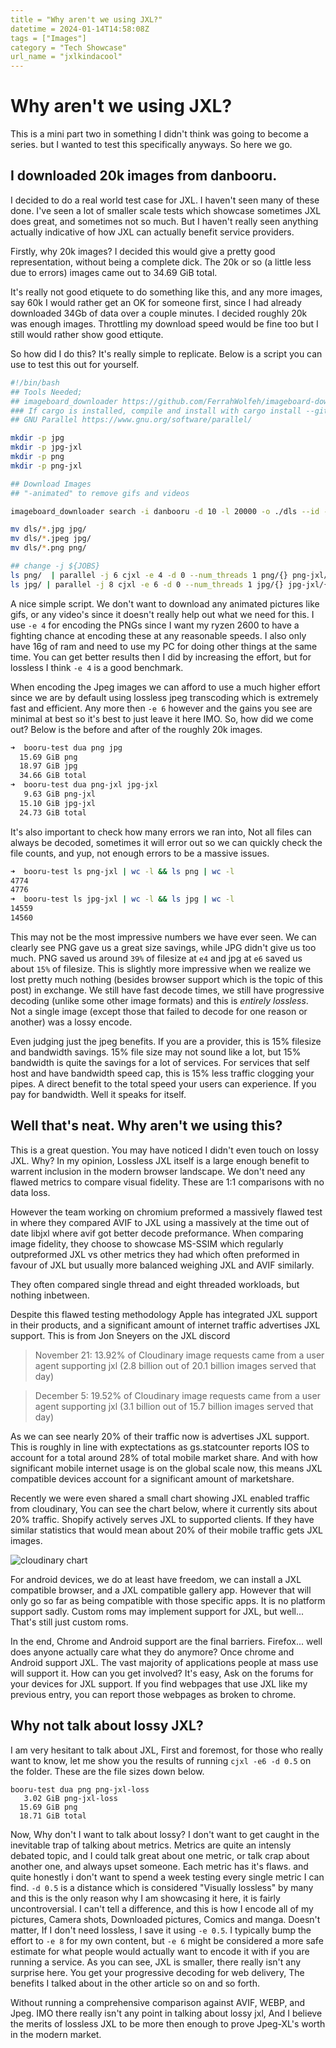 ```yaml
---
title = "Why aren't we using JXL?"
datetime = 2024-01-14T14:58:08Z
tags = ["Images"]
category = "Tech Showcase"
url_name = "jxlkindacool"
---
```

# Why aren't we using JXL?

This is a mini part two in something I didn't think was going to become a series. but I wanted to test this specifically anyways. So here we go.

## I downloaded 20k images from danbooru.

I decided to do a real world test case for JXL. I haven't seen many of these done. I've seen a lot of smaller scale tests which showcase sometimes JXL does great, and sometimes not so much. But I haven't really seen anything actually indicative of how JXL can actually benefit service providers. 

Firstly, why 20k images? I decided this would give a pretty good representation, without being a complete dick. The 20k or so (a little less due to errors) images came out to 34.69 GiB total.

It's really not good etiquete to do something like this, and any more images, say 60k I would rather get an OK for someone first, since I had already downloaded 34Gb of data over a couple minutes. I decided roughly 20k was enough images. Throttling my download speed would be fine too but I still would rather show good ettiqute.

So how did I do this? It's really simple to replicate. Below is a script you can use to test this out for yourself.

```sh
#!/bin/bash
## Tools Needed;
## imageboard_downloader https://github.com/FerrahWolfeh/imageboard-downloader-rs
### If cargo is installed, compile and install with cargo install --git https://github.com/FerrahWolfeh/imageboard-downloader-rs
## GNU Parallel https://www.gnu.org/software/parallel/

mkdir -p jpg
mkdir -p jpg-jxl
mkdir -p png
mkdir -p png-jxl

## Download Images
## "-animated" to remove gifs and videos

imageboard_downloader search -i danbooru -d 10 -l 20000 -o ./dls --id -- "-animated"

mv dls/*.jpg jpg/
mv dls/*.jpeg jpg/
mv dls/*.png png/

## change -j ${JOBS}
ls png/  | parallel -j 6 cjxl -e 4 -d 0 --num_threads 1 png/{} png-jxl/{.}.jxl
ls jpg/ | parallel -j 8 cjxl -e 6 -d 0 --num_threads 1 jpg/{} jpg-jxl/{.}.jxl
```

A nice simple script. We don't want to download any animated pictures like gifs, or any video's since it doesn't really help out what we need for this. I use `-e 4` for encoding the PNGs since I want my ryzen 2600 to have a fighting chance at encoding these at any reasonable speeds. I also only have 16g of ram and need to use my PC for doing other things at the same time. You can get better results then I did by increasing the effort, but for lossless I think `-e 4` is a good benchmark.

When encoding the Jpeg images we can afford to use a much higher effort since we are by default using lossless jpeg transcoding which is extremely fast and efficient. Any more then `-e 6` however and the gains you see are minimal at best so it's best to just leave it here IMO. So, how did we come out? Below is the before and after of the roughly 20k images.

```sh
➜  booru-test dua png jpg   
  15.69 GiB png
  18.97 GiB jpg
  34.66 GiB total
➜  booru-test dua png-jxl jpg-jxl
   9.63 GiB png-jxl
  15.10 GiB jpg-jxl
  24.73 GiB total
 ```
 
It's also important to check how many errors we ran into, Not all files can always be decoded, sometimes it will error out so we can quickly check the file counts, and yup, not enough errors to be a massive issues.
```sh
➜  booru-test ls png-jxl | wc -l && ls png | wc -l                                         
4774
4776
➜  booru-test ls jpg-jxl | wc -l && ls jpg | wc -l
14559
14560
```

This may not be the most impressive numbers we have ever seen. We can clearly see PNG gave us a great size savings, while JPG didn't give us too much. PNG saved us around `39%` of filesize at `e4` and jpg at `e6` saved us about `15%` of filesize. This is slightly more impressive when we realize we lost pretty much nothing (besides browser support which is the topic of this post) in exchange. We still have fast decode times, we still have progressive decoding (unlike some other image formats) and this is *entirely lossless*. Not a single image (except those that failed to decode for one reason or another) was a lossy encode.

Even judging just the jpeg benefits. If you are a provider, this is 15% filesize and bandwidth savings. 15% file size may not sound like a lot, but 15% bandwidth is quite the savings for a lot of services. For services that self host and have bandwidth speed cap, this is 15% less traffic clogging your pipes. A direct benefit to the total speed your users can experience. If you pay for bandwidth. Well it speaks for itself.

## Well that's neat. Why aren't we using this?

This is a great question. You may have noticed I didn't even touch on lossy JXL. Why? In my opinion, Lossless JXL itself is a large enough benefit to warrent inclusion in the modern browser landscape. We don't need any flawed metrics to compare visual fidelity. These are 1:1 comparisons with no data loss.

However the team working on chromium preformed a massively flawed test in where they compared AVIF to JXL using a massively at the time out of date libjxl where avif got better decode preformance. When comparing image fidelity, they choose to showcase MS-SSIM which regularly outpreformed JXL vs other metrics they had which often preformed in favour of JXL but usually more balanced weighing JXL and AVIF similarly.

They often compared single thread and eight threaded workloads, but nothing inbetween. 

Despite this flawed testing methodology Apple has integrated JXL support in their products, and a significant amount of internet traffic advertises JXL support. This is from Jon Sneyers on the JXL discord 

> November 21:
    13.92% of Cloudinary image requests came from a user agent supporting jxl (2.8 billion out of 20.1 billion images served that day)

> December 5: 
    19.52% of Cloudinary image requests came from a user agent supporting jxl (3.1 billion out of 15.7 billion images served that day)

As we can see nearly 20% of their traffic now is advertises JXL support. This is roughly in line with exptectations as gs.statcounter reports IOS to account for a total around 28% of total mobile market share. And with how significant mobile internet usage is on the global scale now, this means JXL compatible devices account for a significant amount of marketshare.

Recently we were even shared a small chart showing JXL enabled traffic from cloudinary, You can see the chart below, where it currently sits about 20% traffic. Shopify actively serves JXL to supported clients. If they have similar statistics that would mean about 20% of their mobile traffic gets JXL images.

![cloudinary chart](https://files.catbox.moe/tcmd4f.png)

For android devices, we do at least have freedom, we can install a JXL compatible browser, and a JXL compatible gallery app. However that will only go so far as being compatible with those specific apps. It is no platform support sadly. Custom roms may implement support for JXL, but well... That's still just custom roms.

In the end, Chrome and Android support are the final barriers. Firefox... well does anyone actually care what they do anymore? Once chrome and Android support JXL. The vast majority of applications people at mass use will support it. How can you get involved? It's easy, Ask on the forums for your devices for JXL support. If you find webpages that use JXL like my previous entry, you can report those webpages as broken to chrome.

## Why not talk about lossy JXL?

I am very hesitant to talk about JXL, First and foremost, for those who really want to know, let me show you the results of running `cjxl -e6 -d 0.5` on the folder. These are the file sizes down below.

```
booru-test dua png png-jxl-loss 
   3.02 GiB png-jxl-loss
  15.69 GiB png
  18.71 GiB total
```

Now, Why don't I want to talk about lossy? I don't want to get caught in the inevitable trap of talking about metrics. Metrics are quite an intensly debated topic, and I could talk great about one metric, or talk crap about another one, and always upset someone. Each metric has it's flaws. and quite honestly i don't want to spend a week testing every single metric I can find. `-d 0.5` is a distance which is considered "Visually lossless" by many and this is the only reason why I am showcasing it here, it is fairly uncontroversial. I can't tell a difference, and this is how I encode all of my pictures, Camera shots, Downloaded pictures, Comics and manga. Doesn't matter, If I don't need lossless, I save it using `-e 0.5`. I typically bump the effort to `-e 8` for my own content, but `-e 6` might be considered a more safe estimate for what people would actually want to encode it with if you are running a service. As you can see, JXL is smaller, there really isn't any surprise here. You get your progressive decoding for web delivery, The benefits I talked about in the other article so on and so forth.

Without running a comprehensive comparison against AVIF, WEBP, and Jpeg. IMO there really isn't any point in talking about lossy jxl, And I believe the merits of lossless JXL to be more then enough to prove Jpeg-XL's worth in the modern market.
